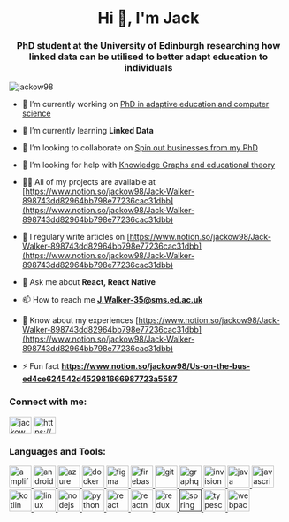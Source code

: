<h1 align="center">Hi 👋, I'm Jack</h1>
<h3 align="center">PhD student at the University of Edinburgh researching how linked data can be utilised to better adapt education to individuals</h3>

<p align="left"> <img src="https://komarev.com/ghpvc/?username=jackow98&label=Profile%20views&color=0e75b6&style=flat" alt="jackow98" /> </p>

- 🔭 I’m currently working on [PhD in adaptive education and computer science](https://www.notion.so/jackow98/PhD-1094c20dc3ed464ba646efff14db8c39)

- 🌱 I’m currently learning **Linked Data**

- 👯 I’m looking to collaborate on [Spin out businesses from my PhD](https://www.notion.so/jackow98/PhD-1094c20dc3ed464ba646efff14db8c39)

- 🤝 I’m looking for help with [Knowledge Graphs and educational theory](https://www.notion.so/jackow98/PhD-1094c20dc3ed464ba646efff14db8c39)

- 👨‍💻 All of my projects are available at [https://www.notion.so/jackow98/Jack-Walker-898743dd82964bb798e77236cac31dbb](https://www.notion.so/jackow98/Jack-Walker-898743dd82964bb798e77236cac31dbb)

- 📝 I regulary write articles on [https://www.notion.so/jackow98/Jack-Walker-898743dd82964bb798e77236cac31dbb](https://www.notion.so/jackow98/Jack-Walker-898743dd82964bb798e77236cac31dbb)

- 💬 Ask me about **React, React Native**

- 📫 How to reach me **J.Walker-35@sms.ed.ac.uk**

- 📄 Know about my experiences [https://www.notion.so/jackow98/Jack-Walker-898743dd82964bb798e77236cac31dbb](https://www.notion.so/jackow98/Jack-Walker-898743dd82964bb798e77236cac31dbb)

- ⚡ Fun fact **https://www.notion.so/jackow98/Us-on-the-bus-ed4ce624542d452981666987723a5587**

<p align="left">
<h3 align="left">Connect with me:</h3>
<a href="https://twitter.com/jackow_98" target="blank"><img align="center" src="https://cdn.jsdelivr.net/npm/simple-icons@3.0.1/icons/twitter.svg" alt="jackow_98" height="30" width="40" /></a>
<a href="https://linkedin.com/in/https://www.linkedin.com/in/jackwalker1998/" target="blank"><img align="center" src="https://cdn.jsdelivr.net/npm/simple-icons@3.0.1/icons/linkedin.svg" alt="https://www.linkedin.com/in/jackwalker1998/" height="30" width="40" /></a>
</p>

<h3 align="left">Languages and Tools:</h3>
<p align="left"> <a href="https://aws.amazon.com/amplify/" target="_blank"> <img src="https://docs.amplify.aws/assets/logo-dark.svg" alt="amplify" width="40" height="40"/> </a> <a href="https://developer.android.com" target="_blank"> <img src="https://devicons.github.io/devicon/devicon.git/icons/android/android-original-wordmark.svg" alt="android" width="40" height="40"/> </a> <a href="https://azure.microsoft.com/en-in/" target="_blank"> <img src="https://www.vectorlogo.zone/logos/microsoft_azure/microsoft_azure-icon.svg" alt="azure" width="40" height="40"/> </a> <a href="https://www.docker.com/" target="_blank"> <img src="https://devicons.github.io/devicon/devicon.git/icons/docker/docker-original-wordmark.svg" alt="docker" width="40" height="40"/> </a> <a href="https://www.figma.com/" target="_blank"> <img src="https://www.vectorlogo.zone/logos/figma/figma-icon.svg" alt="figma" width="40" height="40"/> </a> <a href="https://firebase.google.com/" target="_blank"> <img src="https://www.vectorlogo.zone/logos/firebase/firebase-icon.svg" alt="firebase" width="40" height="40"/> </a> <a href="https://git-scm.com/" target="_blank"> <img src="https://www.vectorlogo.zone/logos/git-scm/git-scm-icon.svg" alt="git" width="40" height="40"/> </a> <a href="https://graphql.org" target="_blank"> <img src="https://www.vectorlogo.zone/logos/graphql/graphql-icon.svg" alt="graphql" width="40" height="40"/> </a> <a href="https://www.invisionapp.com/" target="_blank"> <img src="https://www.vectorlogo.zone/logos/invisionapp/invisionapp-icon.svg" alt="invision" width="40" height="40"/> </a> <a href="https://www.java.com" target="_blank"> <img src="https://devicons.github.io/devicon/devicon.git/icons/java/java-original-wordmark.svg" alt="java" width="40" height="40"/> </a> <a href="https://developer.mozilla.org/en-US/docs/Web/JavaScript" target="_blank"> <img src="https://devicons.github.io/devicon/devicon.git/icons/javascript/javascript-original.svg" alt="javascript" width="40" height="40"/> </a> <a href="https://kotlinlang.org" target="_blank"> <img src="https://www.vectorlogo.zone/logos/kotlinlang/kotlinlang-icon.svg" alt="kotlin" width="40" height="40"/> </a> <a href="https://www.linux.org/" target="_blank"> <img src="https://devicons.github.io/devicon/devicon.git/icons/linux/linux-original.svg" alt="linux" width="40" height="40"/> </a> <a href="https://nodejs.org" target="_blank"> <img src="https://devicons.github.io/devicon/devicon.git/icons/nodejs/nodejs-original-wordmark.svg" alt="nodejs" width="40" height="40"/> </a> <a href="https://www.python.org" target="_blank"> <img src="https://devicons.github.io/devicon/devicon.git/icons/python/python-original.svg" alt="python" width="40" height="40"/> </a> <a href="https://reactjs.org/" target="_blank"> <img src="https://devicons.github.io/devicon/devicon.git/icons/react/react-original-wordmark.svg" alt="react" width="40" height="40"/> </a> <a href="https://reactnative.dev/" target="_blank"> <img src="https://reactnative.dev/img/header_logo.svg" alt="reactnative" width="40" height="40"/> </a> <a href="https://redux.js.org" target="_blank"> <img src="https://devicons.github.io/devicon/devicon.git/icons/redux/redux-original.svg" alt="redux" width="40" height="40"/> </a> <a href="" target="_blank"> <img src="https://www.vectorlogo.zone/logos/springio/springio-icon.svg" alt="spring" width="40" height="40"/> </a> <a href="https://www.typescriptlang.org/" target="_blank"> <img src="https://devicons.github.io/devicon/devicon.git/icons/typescript/typescript-original.svg" alt="typescript" width="40" height="40"/> </a> <a href="https://webpack.js.org" target="_blank"> <img src="https://devicons.github.io/devicon/devicon.git/icons/webpack/webpack-original.svg" alt="webpack" width="40" height="40"/> </a> </p>
